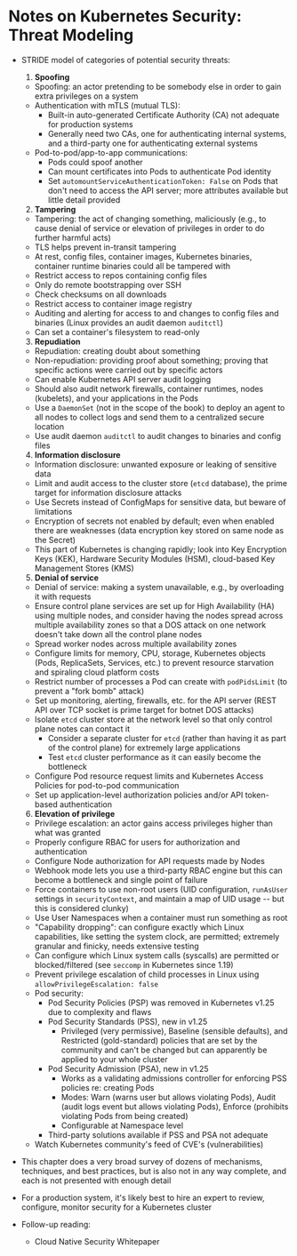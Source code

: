 # Notes on Kubernetes Security: Threat Modeling

- STRIDE model of categories of potential security threats:
  1. **Spoofing**
    - Spoofing: an actor pretending to be somebody else in order to gain extra privileges on a system
    - Authentication with mTLS (mutual TLS):
      - Built-in auto-generated Certificate Authority (CA) not adequate for production systems
      - Generally need two CAs, one for authenticating internal systems, and a third-party one for authenticating external systems
    - Pod-to-pod/app-to-app communications:
      - Pods could spoof another
      - Can mount certificates into Pods to authenticate Pod identity
      - Set `automountServiceAuthenticationToken: False` on Pods that don't need to access the API server; more attributes available but little detail provided
  2. **Tampering**
    - Tampering: the act of changing something, maliciously (e.g., to cause denial of service or elevation of privileges in order to do further harmful acts)
    - TLS helps prevent in-transit tampering
    - At rest, config files, container images, Kubernetes binaries, container runtime binaries could all be tampered with
    - Restrict access to repos containing config files
    - Only do remote bootstrapping over SSH
    - Check checksums on all downloads
    - Restrict access to container image registry
    - Auditing and alerting for access to and changes to config files and binaries (Linux provides an audit daemon `auditctl`)
    - Can set a container's filesystem to read-only
  3. **Repudiation**
    - Repudiation: creating doubt about something
    - Non-repudiation: providing proof about something; proving that specific actions were carried out by specific actors
    - Can enable Kubernetes API server audit logging
    - Should also audit network firewalls, container runtimes, nodes (kubelets), and your applications in the Pods
    - Use a `DaemonSet` (not in the scope of the book) to deploy an agent to all nodes to collect logs and send them to a centralized secure location
    - Use audit daemon `auditctl` to audit changes to binaries and config files
  4. **Information disclosure**
    - Information disclosure: unwanted exposure or leaking of sensitive data
    - Limit and audit access to the cluster store (`etcd` database), the prime target for information disclosure attacks
    - Use Secrets instead of ConfigMaps for sensitive data, but beware of limitations
    - Encryption of secrets not enabled by default; even when enabled there are weaknesses (data encryption key stored on same node as the Secret)
    - This part of Kubernetes is changing rapidly; look into Key Encryption Keys (KEK), Hardware Security Modules (HSM), cloud-based Key Management Stores (KMS)
  5. **Denial of service**
    - Denial of service: making a system unavailable, e.g., by overloading it with requests
    - Ensure control plane services are set up for High Availability (HA) using multiple nodes, and consider having the nodes spread across multiple availability zones so that a DOS attack on one network doesn't take down all the control plane nodes
    - Spread worker nodes across multiple availability zones
    - Configure limits for memory, CPU, storage, Kubernetes objects (Pods, ReplicaSets, Services, etc.) to prevent resource starvation and spiraling cloud platform costs
    - Restrict number of processes a Pod can create with `podPidsLimit` (to prevent a "fork bomb" attack)
    - Set up monitoring, alerting, firewalls, etc. for the API server (REST API over TCP socket is prime target for botnet DOS attacks)
    - Isolate `etcd` cluster store at the network level so that only control plane notes can contact it
      - Consider a separate cluster for `etcd` (rather than having it as part of the control plane) for extremely large applications
      - Test `etcd` cluster performance as it can easily become the bottleneck
    - Configure Pod resource request limits and Kubernetes Access Policies for pod-to-pod communication
    - Set up application-level authorization policies and/or API token-based authentication
  6. **Elevation of privilege**
    - Privilege escalation: an actor gains access privileges higher than what was granted
    - Properly configure RBAC for users for authorization and authentication
    - Configure Node authorization for API requests made by Nodes
    - Webhook mode lets you use a third-party RBAC engine but this can become a bottleneck and single point of failure
    - Force containers to use non-root users (UID configuration, `runAsUser` settings in `securityContext`, and maintain a map of UID usage -- but this is considered clunky)
    - Use User Namespaces when a container must run something as root
    - "Capability dropping": can configure exactly which Linux capabilities, like setting the system clock, are permitted; extremely granular and finicky, needs extensive testing
    - Can configure which Linux system calls (syscalls) are permitted or blocked/filtered (see `seccomp` in Kubernetes since 1.19)
    - Prevent privilege escalation of child processes in Linux using `allowPrivilegeEscalation: false`
    - Pod security:
      - Pod Security Policies (PSP) was removed in Kubernetes v1.25 due to complexity and flaws
      - Pod Security Standards (PSS), new in v1.25
        - Privileged (very permissive), Baseline (sensible defaults), and Restricted (gold-standard) policies that are set by the community and can't be changed but can apparently be applied to your whole cluster
      - Pod Security Admission (PSA), new in v1.25
        - Works as a validating admissions controller for enforcing PSS policies re: creating Pods
        - Modes: Warn (warns user but allows violating Pods), Audit (audit logs event but allows violating Pods), Enforce (prohibits violating Pods from being created)
        - Configurable at Namespace level
      - Third-party solutions available if PSS and PSA not adequate
    - Watch Kubernetes community's feed of CVE's (vulnerabilities)

- This chapter does a very broad survey of dozens of mechanisms, techniques, and best practices, but is also not in any way complete, and each is not presented with enough detail
- For a production system, it's likely best to hire an expert to review, configure, monitor security for a Kubernetes cluster

- Follow-up reading:
  - Cloud Native Security Whitepaper
